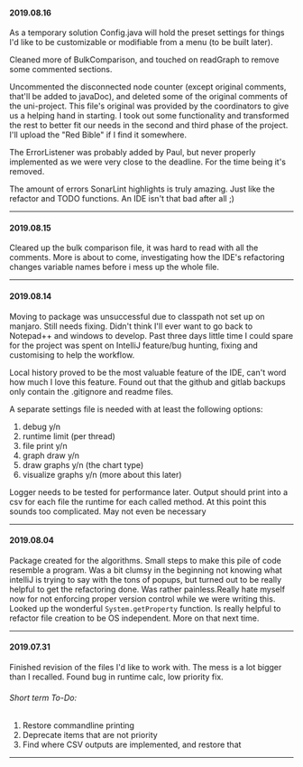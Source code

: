 #### 2019.08.16
As a temporary solution Config.java will hold the preset settings for things I'd like to be customizable or modifiable from a menu (to be built later).

Cleaned more of BulkComparison, and touched on readGraph to remove some commented sections.

Uncommented the disconnected node counter (except original comments, that'll be added to javaDoc), and deleted some of the original comments of the uni-project. This file's original was provided by the coordinators to give us a helping hand in starting. I took out some functionality and transformed the rest to better fit our needs in the second and third phase of the project. I'll upload the "Red Bible" if I find it somewhere.

The ErrorListener was probably added by Paul, but never properly implemented as we were very close to the deadline. For the time being it's removed.

The amount of errors SonarLint highlights is truly amazing. Just like the refactor and TODO functions. An IDE isn't that bad after all ;)
  

----
#### 2019.08.15
Cleared up the bulk comparison file, it was hard to read with all the comments. More is about to come, investigating how the IDE's refactoring changes variable names before i mess up the whole file.

----
#### 2019.08.14
Moving to package was unsuccessful due to classpath not set up on manjaro. Still needs fixing.
Didn't think I'll ever want to go back to Notepad++ and windows to develop. Past three days little time I could spare for the project was spent on IntelliJ feature/bug hunting, fixing and customising to help the workflow.

Local history proved to be the most valuable feature of the IDE, can't word how much I love this feature.
Found out that the github and gitlab backups only contain the .gitignore and readme files.

A separate settings file is needed with at least the following options:
1. debug y/n
2. runtime limit (per thread)
3. file print y/n
4. graph draw y/n
5. draw graphs y/n (the chart type)
6. visualize graphs y/n (more about this later)

Logger needs to be tested for performance later. Output should print into a csv for each file the runtime for each called method. At this point this sounds too complicated. May not even be necessary

----
#### 2019.08.04
Package created for the algorithms. Small steps to make this pile of code resemble a program. Was a bit clumsy in the beginning not knowing what intelliJ is trying to say with the tons of popups, but turned out to be really helpful to get the refactoring done. Was rather painless.Really hate myself now for not enforcing proper version control while we were writing this.<br>
Looked up the wonderful `System.getProperty` function. Is really helpful to refactor file creation to be OS independent. More on that next time.   
 
----
#### 2019.07.31
Finished revision of the files I'd like to work with. The mess is a lot bigger than I recalled.
Found bug in runtime calc, low priority fix.
###### Short term To-Do: <br>
1. Restore commandline printing
2. Deprecate items that are not priority
3. Find where CSV outputs are implemented, and restore that
----